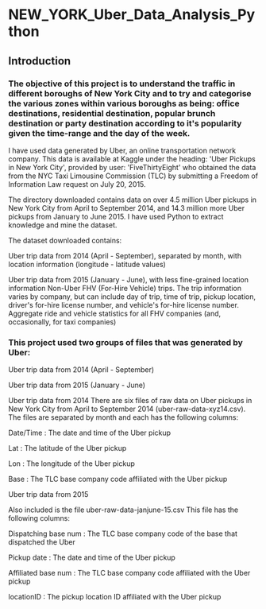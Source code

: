 # NEW_YORK_Uber_Data_Analysis_Python

 ## Introduction

### The objective of this project is to understand the traffic in different boroughs of New York City and to try and categorise the various zones within various boroughs as being: office destinations, residential destination, popular brunch destination or party destination according to it's popularity given the time-range and the day of the week.

I have used data generated by Uber, an online transportation network company. This data is available at Kaggle under the heading: 'Uber Pickups in New York City', provided by user: 'FiveThirtyEight' who obtained the data from the NYC Taxi Limousine Commission (TLC) by submitting a Freedom of Information Law request on July 20, 2015.


The directory downloaded contains data on over 4.5 million Uber pickups in New York City from April to September 2014, and 14.3 million more Uber pickups from January to June 2015. I have used Python to extract knowledge and mine the dataset.


The dataset downloaded contains:

Uber trip data from 2014 (April - September), separated by month, with location information (longitude - latitude values)

Uber trip data from 2015 (January - June), with less fine-grained location information
Non-Uber FHV (For-Hire Vehicle) trips. The trip information varies by company, but can include day of trip, time of trip, pickup location, driver's for-hire license number, and vehicle's for-hire license number.
Aggregate ride and vehicle statistics for all FHV companies (and, occasionally, for taxi companies)

### This project used two groups of files that was generated by Uber:

Uber trip data from 2014 (April - September)

Uber trip data from 2015 (January - June)

Uber trip data from 2014
There are six files of raw data on Uber pickups in New York City from April to September 2014 (uber-raw-data-xyz14.csv). The files are separated by month and each has the following columns:

Date/Time : The date and time of the Uber pickup

Lat : The latitude of the Uber pickup

Lon : The longitude of the Uber pickup

Base : The TLC base company code affiliated with the Uber pickup

Uber trip data from 2015

Also included is the file uber-raw-data-janjune-15.csv This file has the following columns:

Dispatching base num : The TLC base company code of the base that dispatched the Uber

Pickup date : The date and time of the Uber pickup

Affiliated base num : The TLC base company code affiliated with the Uber pickup

locationID : The pickup location ID affiliated with the Uber pickup

